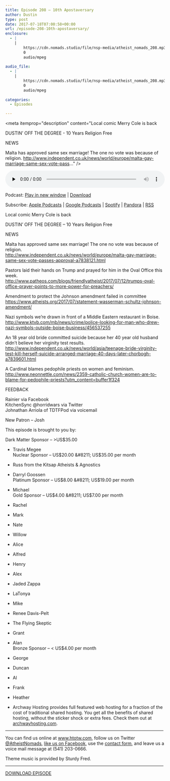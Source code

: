 ```yaml
---
title: ﻿Episode 208 – 10th Apostaversary
author: Dustin
type: post
date: 2017-07-18T07:00:58+00:00
url: /﻿episode-208-10th-apostaversary/
enclosure:
  - |
    |
        https://cdn.nomads.studio/file/nsp-media/atheist_nomads_208.mp3
        0
        audio/mpeg
        
audio_file:
  - |
    |
        https://cdn.nomads.studio/file/nsp-media/atheist_nomads_208.mp3
        0
        audio/mpeg
        
categories:
  - Episodes

---
```

<div itemscope itemtype="http://schema.org/AudioObject">
  <meta itemprop="name" content="﻿Episode 208 &#8211; 10th Apostaversary" />
  
  <meta itemprop="uploadDate" content="2017-07-18T01:00:58-06:00" />
  
  <meta itemprop="encodingFormat" content="audio/mpeg" />
  
  <meta itemprop="description" content="Local comic Merry Cole is back

DUSTIN’ OFF THE DEGREE - 10 Years Religion Free

NEWS

Malta has approved same sex marriage! The one no vote was because of religion.
http://www.independent.co.uk/news/world/europe/malta-gay-marriage-same-sex-vote-pass..." />
  
  <meta itemprop="contentUrl" content="https://dts.podtrac.com/redirect.mp3/cdn.nomads.studio/file/nsp-media/atheist_nomads_208.mp3" />
  </p> 
  
  <div class="powerpress_player" id="powerpress_player_8471">
    <audio class="wp-audio-shortcode" id="audio-1593-215" preload="none" style="width: 100%;" controls="controls"><source type="audio/mpeg" src="https://dts.podtrac.com/redirect.mp3/cdn.nomads.studio/file/nsp-media/atheist_nomads_208.mp3?_=215" /><a href="https://dts.podtrac.com/redirect.mp3/cdn.nomads.studio/file/nsp-media/atheist_nomads_208.mp3">https://dts.podtrac.com/redirect.mp3/cdn.nomads.studio/file/nsp-media/atheist_nomads_208.mp3</a></audio>
  </div>
</div>

<p class="powerpress_links powerpress_links_mp3">
  Podcast: <a href="https://dts.podtrac.com/redirect.mp3/cdn.nomads.studio/file/nsp-media/atheist_nomads_208.mp3" class="powerpress_link_pinw" target="_blank" title="Play in new window" onclick="return powerpress_pinw('https://htotw.com/?powerpress_pinw=1593-podcast');" rel="nofollow">Play in new window</a> | <a href="https://dts.podtrac.com/redirect.mp3/cdn.nomads.studio/file/nsp-media/atheist_nomads_208.mp3" class="powerpress_link_d" title="Download" rel="nofollow" download="atheist_nomads_208.mp3">Download</a>
</p>

<p class="powerpress_links powerpress_subscribe_links">
  Subscribe: <a href="https://podcasts.apple.com/us/podcast/humanists-take-on-the-world/id530050098?mt=2&ls=1" class="powerpress_link_subscribe powerpress_link_subscribe_itunes" target="_blank" title="Subscribe on Apple Podcasts" rel="nofollow">Apple Podcasts</a> | <a href="https://www.google.com/podcasts?feed=aHR0cDovL2F0aGVpc3Rub21hZHMubGlic3luLmNvbS9yc3M%3D" class="powerpress_link_subscribe powerpress_link_subscribe_googleplay" target="_blank" title="Subscribe on Google Podcasts" rel="nofollow">Google Podcasts</a> | <a href="https://open.spotify.com/show/3LzK2xZGike6Tc1GEMtMbr?si=LieN9SNuTpq96smuaUsH8A" class="powerpress_link_subscribe powerpress_link_subscribe_spotify" target="_blank" title="Subscribe on Spotify" rel="nofollow">Spotify</a> | <a href="https://www.pandora.com/podcast/atheist-nomads/PC:10122?corr=62071012&part=ug" class="powerpress_link_subscribe powerpress_link_subscribe_pandora" target="_blank" title="Subscribe on Pandora" rel="nofollow">Pandora</a> | <a href="https://htotw.com/feed/podcast/" class="powerpress_link_subscribe powerpress_link_subscribe_rss" target="_blank" title="Subscribe via RSS" rel="nofollow">RSS</a>
</p>

<CENTER>
</CENTER>Local comic Merry Cole is back

DUSTIN’ OFF THE DEGREE &#8211; 10 Years Religion Free

NEWS

Malta has approved same sex marriage! The one no vote was because of religion.  
<http://www.independent.co.uk/news/world/europe/malta-gay-marriage-same-sex-vote-passes-approval-a7838121.html>

Pastors laid their hands on Trump and prayed for him in the Oval Office this week.  
 <http://www.patheos.com/blogs/friendlyatheist/2017/07/12/trumps-oval-office-prayer-points-to-more-power-for-preachers/>

Amendment to protect the Johnson amendment failed in committee  
 <https://www.atheists.org/2017/07/statement-wasserman-schultz-johnson-amendment/>

Nazi symbols we&#8217;re drawn in front of a Middle Eastern restaurant in Boise.  
 <http://www.ktvb.com/mb/news/crime/police-looking-for-man-who-drew-nazi-symbols-outside-boise-business/456537255>

An 18 year old bride committed suicide because her 40 year old husband didn&#8217;t believe her virginity test results.  
 <http://www.independent.co.uk/news/world/asia/teenage-bride-virginity-test-kill-herself-suicide-arranged-marriage-40-days-later-chorbogh-a7839601.html>

A Cardinal blames pedophile priests on women and feminism.  
 <http://www.neonnettle.com/news/2359-catholic-church-women-are-to-blame-for-pedophile-priests?utm_content=buffer1f324>

FEEDBACK

Rainier via Facebook  
KitchenSync @horridwars via Twitter  
Johnathan Arriola of TDTFPod via voicemail

New Patron &#8211; Josh

This episode is brought to you by:

Dark Matter Sponsor &#8211; >US$35.00  
* Travis Megee  
Nuclear Sponsor &#8211; US$20.00 &#8211; US$35.00 per month  
* Russ from the Kitsap Atheists & Agnostics  
* Darryl Goossen  
Platinum Sponsor &#8211; US$8.00 &#8211; US$19.00 per month  
* Michael  
Gold Sponsor &#8211; US$4.00 &#8211; US$7.00 per month  
* Rachel  
* Mark  
* Nate  
* Willow  
* Alice  
* Alfred  
* Henry  
* Alex  
* Jaded Zappa  
* LaTonya  
* Mike  
* Renee Davis-Pelt  
* The Flying Skeptic  
* Grant  
* Alan  
Bronze Sponsor &#8211; < US$4.00 per month  
* George  
* Duncan  
* Al  
* Frank  
* Heather

* Archway Hosting provides full featured web hosting for a fraction of the cost of traditional shared hosting. You get all the benefits of shared hosting, without the sticker shock or extra fees. Check them out at <a href="http://archwayhosting.com/" target="_blank" rel="noopener">archwayhosting.com</a>.

<hr width="500" />

You can find us online at <a href="https://www.htotw.com/" target="_blank" rel="noopener">www.htotw.com</a>, follow us on Twitter <a href="https://htotw.com/twitter" target="_blank" rel="noopener">@AtheistNomads</a>, <a href="https://htotw.com/facebook" target="_blank" rel="noopener">like us on Facebook</a>, use the [contact form](https://htotw.com/contact), and leave us a voice mail message at (541) 203-0666.

Theme music is provided by Sturdy Fred.

<hr width="500" />

[DOWNLOAD EPISODE][1]

 [1]: https://dts.podtrac.com/redirect.mp3/cdn.nomads.studio/file/nsp-media/atheist_nomads_208.mp3